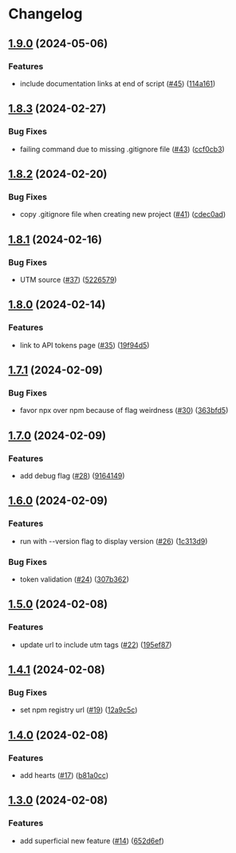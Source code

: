 # Changelog

## [1.9.0](https://github.com/replicate/create-replicate/compare/v1.8.3...v1.9.0) (2024-05-06)


### Features

* include documentation links at end of script ([#45](https://github.com/replicate/create-replicate/issues/45)) ([114a161](https://github.com/replicate/create-replicate/commit/114a1614713100653ce6bac3b2677dc16e9fba11))

## [1.8.3](https://github.com/replicate/create-replicate/compare/v1.8.2...v1.8.3) (2024-02-27)


### Bug Fixes

* failing command due to missing .gitignore file ([#43](https://github.com/replicate/create-replicate/issues/43)) ([ccf0cb3](https://github.com/replicate/create-replicate/commit/ccf0cb3def125662cbede6b815ee69dc25ddc2e0))

## [1.8.2](https://github.com/replicate/create-replicate/compare/v1.8.1...v1.8.2) (2024-02-20)


### Bug Fixes

* copy .gitignore file when creating new project ([#41](https://github.com/replicate/create-replicate/issues/41)) ([cdec0ad](https://github.com/replicate/create-replicate/commit/cdec0ad3bbb911e4574b30912df19342e33b180a))

## [1.8.1](https://github.com/replicate/create-replicate/compare/v1.8.0...v1.8.1) (2024-02-16)


### Bug Fixes

* UTM source ([#37](https://github.com/replicate/create-replicate/issues/37)) ([5226579](https://github.com/replicate/create-replicate/commit/52265792eb90f379be709d8307e23f2d6dfa65fd))

## [1.8.0](https://github.com/replicate/create-replicate/compare/v1.7.1...v1.8.0) (2024-02-14)


### Features

* link to API tokens page ([#35](https://github.com/replicate/create-replicate/issues/35)) ([19f94d5](https://github.com/replicate/create-replicate/commit/19f94d530ad2f3aecd512c87664d48773f1dd856))

## [1.7.1](https://github.com/replicate/create-replicate/compare/v1.7.0...v1.7.1) (2024-02-09)


### Bug Fixes

* favor npx over npm because of flag weirdness ([#30](https://github.com/replicate/create-replicate/issues/30)) ([363bfd5](https://github.com/replicate/create-replicate/commit/363bfd53963a902c4f7350bf9101a41b11e3418d))

## [1.7.0](https://github.com/replicate/create-replicate/compare/v1.6.0...v1.7.0) (2024-02-09)


### Features

* add debug flag ([#28](https://github.com/replicate/create-replicate/issues/28)) ([9164149](https://github.com/replicate/create-replicate/commit/91641494d371d3df933ac741d978356426df8766))

## [1.6.0](https://github.com/replicate/create-replicate/compare/v1.5.0...v1.6.0) (2024-02-09)


### Features

* run with --version flag to display version ([#26](https://github.com/replicate/create-replicate/issues/26)) ([1c313d9](https://github.com/replicate/create-replicate/commit/1c313d948fbf385174c9b389db5963d5eccfc718))


### Bug Fixes

* token validation ([#24](https://github.com/replicate/create-replicate/issues/24)) ([307b362](https://github.com/replicate/create-replicate/commit/307b3624924fd908ecfeed35f67edf01d91eb497))

## [1.5.0](https://github.com/replicate/create-replicate/compare/v1.4.1...v1.5.0) (2024-02-08)


### Features

* update url to include utm tags ([#22](https://github.com/replicate/create-replicate/issues/22)) ([195ef87](https://github.com/replicate/create-replicate/commit/195ef87d34df67aa2570449f89fbc9b99fd2de5a))

## [1.4.1](https://github.com/replicate/create-replicate/compare/v1.4.0...v1.4.1) (2024-02-08)


### Bug Fixes

* set npm registry url ([#19](https://github.com/replicate/create-replicate/issues/19)) ([12a9c5c](https://github.com/replicate/create-replicate/commit/12a9c5c4f50978e7e96005449a592531fe785626))

## [1.4.0](https://github.com/replicate/create-replicate/compare/v1.3.0...v1.4.0) (2024-02-08)


### Features

* add hearts ([#17](https://github.com/replicate/create-replicate/issues/17)) ([b81a0cc](https://github.com/replicate/create-replicate/commit/b81a0cc132112f3f84673c414b990e7fdc476ac9))

## [1.3.0](https://github.com/replicate/create-replicate/compare/v1.2.3...v1.3.0) (2024-02-08)


### Features

* add superficial new feature ([#14](https://github.com/replicate/create-replicate/issues/14)) ([652d6ef](https://github.com/replicate/create-replicate/commit/652d6ef7ba14b64ba02eeef155d70f006c26e684))
